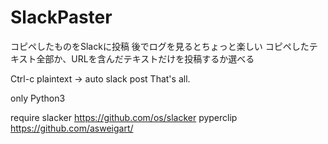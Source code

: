 # SlackPaster

コピペしたものをSlackに投稿
後でログを見るとちょっと楽しい
コピペしたテキスト全部か、URLを含んだテキストだけを投稿するか選べる

Ctrl-c plaintext → auto slack post
That's all.

only Python3

require
slacker https://github.com/os/slacker
pyperclip https://github.com/asweigart/